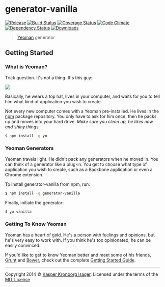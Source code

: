 # generator-vanilla

[![Release](http://img.shields.io/npm/v/generator-vanilla.svg)](https://www.npmjs.org/package/generator-vanilla) [![Build Status](http://img.shields.io/travis/kasperisager/generator-vanilla.svg)](https://travis-ci.org/kasperisager/generator-vanilla) [![Coverage Status](http://img.shields.io/coveralls/kasperisager/generator-vanilla.svg)](https://coveralls.io/r/kasperisager/generator-vanilla) [![Code Climate](http://img.shields.io/codeclimate/github/kasperisager/generator-vanilla.svg)](https://codeclimate.com/github/kasperisager/generator-vanilla) [![Dependency Status](https://gemnasium.com/kasperisager/generator-vanilla.svg)](https://gemnasium.com/kasperisager/generator-vanilla) [![Downloads](http://img.shields.io/npm/dm/generator-vanilla.svg)](https://www.npmjs.org/package/generator-vanilla)

> [Yeoman](http://yeoman.io) generator


## Getting Started

### What is Yeoman?

Trick question. It's not a thing. It's this guy:

![](http://i.imgur.com/JHaAlBJ.png)

Basically, he wears a top hat, lives in your computer, and waits for you to tell him what kind of application you wish to create.

Not every new computer comes with a Yeoman pre-installed. He lives in the [npm](https://npmjs.org) package repository. You only have to ask for him once, then he packs up and moves into your hard drive. *Make sure you clean up, he likes new and shiny things.*

```sh
$ npm install -g yo
```

### Yeoman Generators

Yeoman travels light. He didn't pack any generators when he moved in. You can think of a generator like a plug-in. You get to choose what type of application you wish to create, such as a Backbone application or even a Chrome extension.

To install generator-vanilla from npm, run:

```sh
$ npm install -g generator-vanilla
```

Finally, initiate the generator:

```sh
$ yo vanilla
```

### Getting To Know Yeoman

Yeoman has a heart of gold. He's a person with feelings and opinions, but he's very easy to work with. If you think he's too opinionated, he can be easily convinced.

If you'd like to get to know Yeoman better and meet some of his friends, [Grunt](http://gruntjs.com) and [Bower](http://bower.io), check out the complete [Getting Started Guide](https://github.com/yeoman/yeoman/wiki/Getting-Started).


---

Copyright 2014 &copy; [Kasper Kronborg Isager](http://kasperisager.github.io). Licensed under the terms of the [MIT License](LICENSE.md)
